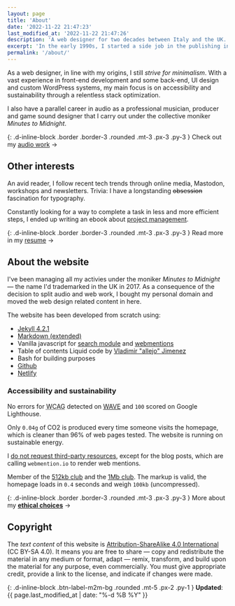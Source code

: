 ```yaml
---
layout: page
title: 'About'
date: '2022-11-22 21:47:23'
last_modified_at: '2022-11-22 21:47:26'
description: 'A web designer for two decades between Italy and the UK.'
excerpt: 'In the early 1990s, I started a side job in the publishing industry while graduating as a professional musician. A decade later I learned web design, fascinated by code as a digital evolution of my past experience with the printed page.'
permalink: '/about/'
---
```

As a web designer, in line with my origins, I still <em>strive for minimalism</em>. With a vast experience in front-end development and some back-end, UI design and custom WordPress systems, my main focus is on accessibility and sustainability through a relentless stack optimization.

I also have a parallel career in audio as a professional musician, producer and game sound designer that I carry out under the collective moniker _Minutes to Midnight_.

{: .d-inline-block .border .border-3 .rounded .mt-3 .px-3 .py-3 }
Check out my [audio work](https://minutestomidnight.co.uk) →

## Other interests

An avid reader, I follow recent tech trends through online media, Mastodon, workshops and newsletters. Trivia: I have a longstanding ~~obsession~~ fascination for typography.

Constantly looking for a way to complete a task in less and more efficient steps, I ended up writing an ebook about [project management](https://minutestomidnight.co.uk/projects/project-management/).

{: .d-inline-block .border .border-3 .rounded .mt-3 .px-3 .py-3 }
Read more in my [resume](/resume/) →

## About the website

I've been managing all my activies under the moniker _Minutes to Midnight_ — the name I'd trademarked in the UK in 2017. As a consequence of the decision to split audio and web work, I bought my personal domain and moved the web design related content in here.

The website has been developed from scratch using:

- [Jekyll 4.2.1](https://jekyllrb.com/)
- [Markdown (extended)](https://www.markdownguide.org/getting-started/)
- Vanilla javascript for [search module](https://github.com/daviddarnes/jekyll-search-js) and [webmentions](http://beesbuzz.biz)
- Table of contents Liquid code by [Vladimir "allejo" Jimenez](https://github.com/allejo/jekyll-toc)
- Bash for building purposes
- [Github](https://github.com/simonesilvestroni/m2m-website)
- [Netlify](https://netlify.com)

### Accessibility and sustainability

No errors for <abbr title="Web Content Accessibility Guidelines">WCAG</abbr> detected on [WAVE](https://wave.webaim.org/report#/https://simonesilvestroni.com/) and `100` scored on Google Lighthouse.

Only `0.04g` of CO2 is produced every time someone visits the homepage, which is cleaner than 96% of web pages tested. The website is running on sustainable energy.

I [do not request third-party resources](https://aremythirdpartiesgreen.com/test/76e7ac7370d84f1fabd254608e118ff4), except for the blog posts, which are calling `webmention.io` to render web mentions.

Member of the [512kb club](https://512kb.club "Member of the 512kb Orange Team") and the [1Mb club](https://1mb.club/). The markup is valid, the homepage loads in `0.4` seconds and weigh `100kb` (uncompressed). 

{: .d-inline-block .border .border-3 .rounded .mt-3 .px-3 .py-3 }
More about my [**ethical choices**](/ethics/) →

## Copyright

The _text content_ of this website is [Attribution-ShareAlike 4.0 International](https://creativecommons.org/licenses/by-sa/4.0/) (CC BY-SA 4.0). It means you are free to share — copy and redistribute the material in any medium or format, adapt — remix, transform, and build upon the material for any purpose, even commercially. You must give appropriate credit, provide a link to the license, and indicate if changes were made.

{: .d-inline-block .btn-label-m2m-bg .rounded .mt-5 .px-2 .py-1 }
**Updated**: {{ page.last_modified_at | date: "%-d %B %Y" }}